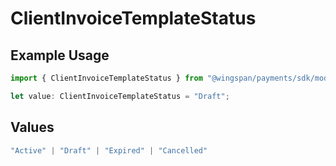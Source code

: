 # ClientInvoiceTemplateStatus

## Example Usage

```typescript
import { ClientInvoiceTemplateStatus } from "@wingspan/payments/sdk/models/shared";

let value: ClientInvoiceTemplateStatus = "Draft";
```

## Values

```typescript
"Active" | "Draft" | "Expired" | "Cancelled"
```